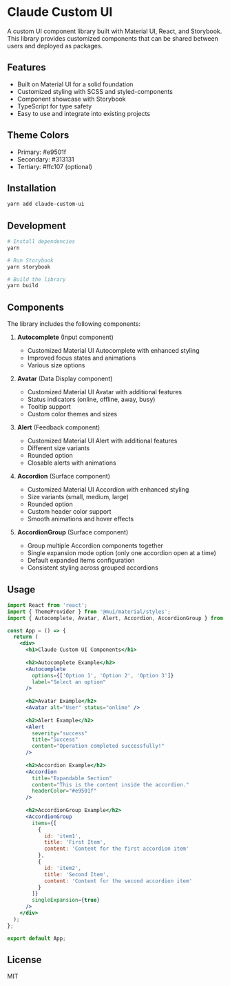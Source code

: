 # Claude Custom UI

A custom UI component library built with Material UI, React, and Storybook. This library provides customized components that can be shared between users and deployed as packages.

## Features

- Built on Material UI for a solid foundation
- Customized styling with SCSS and styled-components
- Component showcase with Storybook
- TypeScript for type safety
- Easy to use and integrate into existing projects

## Theme Colors

- Primary: #e9501f
- Secondary: #313131
- Tertiary: #ffc107 (optional)

## Installation

```bash
yarn add claude-custom-ui
```

## Development

```bash
# Install dependencies
yarn

# Run Storybook
yarn storybook

# Build the library
yarn build
```

## Components

The library includes the following components:

1. **Autocomplete** (Input component)
   - Customized Material UI Autocomplete with enhanced styling
   - Improved focus states and animations
   - Various size options

2. **Avatar** (Data Display component)
   - Customized Material UI Avatar with additional features
   - Status indicators (online, offline, away, busy)
   - Tooltip support
   - Custom color themes and sizes

3. **Alert** (Feedback component)
   - Customized Material UI Alert with additional features
   - Different size variants
   - Rounded option
   - Closable alerts with animations

4. **Accordion** (Surface component)
   - Customized Material UI Accordion with enhanced styling
   - Size variants (small, medium, large)
   - Rounded option
   - Custom header color support
   - Smooth animations and hover effects

5. **AccordionGroup** (Surface component)
   - Group multiple Accordion components together
   - Single expansion mode option (only one accordion open at a time)
   - Default expanded items configuration
   - Consistent styling across grouped accordions

## Usage

```jsx
import React from 'react';
import { ThemeProvider } from '@mui/material/styles';
import { Autocomplete, Avatar, Alert, Accordion, AccordionGroup } from 'claude-custom-ui';

const App = () => {
  return (
    <div>
      <h1>Claude Custom UI Components</h1>
      
      <h2>Autocomplete Example</h2>
      <Autocomplete
        options={['Option 1', 'Option 2', 'Option 3']}
        label="Select an option"
      />
      
      <h2>Avatar Example</h2>
      <Avatar alt="User" status="online" />
      
      <h2>Alert Example</h2>
      <Alert 
        severity="success" 
        title="Success" 
        content="Operation completed successfully!"
      />
      
      <h2>Accordion Example</h2>
      <Accordion 
        title="Expandable Section" 
        content="This is the content inside the accordion."
        headerColor="#e9501f"
      />
      
      <h2>AccordionGroup Example</h2>
      <AccordionGroup
        items={[
          {
            id: 'item1',
            title: 'First Item',
            content: 'Content for the first accordion item'
          },
          {
            id: 'item2',
            title: 'Second Item',
            content: 'Content for the second accordion item'
          }
        ]}
        singleExpansion={true}
      />
    </div>
  );
};

export default App;
```

## License

MIT